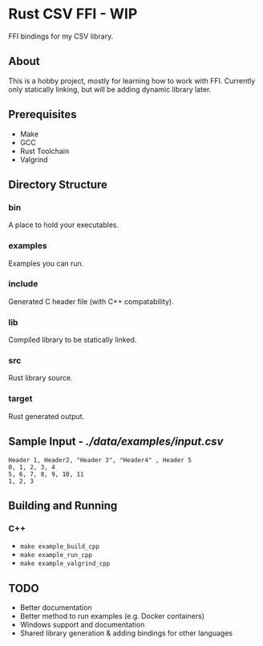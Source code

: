 # Rust CSV FFI - WIP
FFI bindings for my CSV library.

## About
This is a hobby project, mostly for learning how to work with FFI.
Currently only statically linking, but will be adding dynamic library later.

## Prerequisites
- Make
- GCC
- Rust Toolchain
- Valgrind

## Directory Structure
### bin
A place to hold your executables.

### examples
Examples you can run.

### include
Generated C header file (with C++ compatability).

### lib
Compiled library to be statically linked.

### src
Rust library source.

### target
Rust generated output.

## Sample Input - *./data/examples/input.csv*
```csv
Header 1, Header2, "Header 3", "Header4" , Header 5
0, 1, 2, 3, 4
5, 6, 7, 8, 9, 10, 11
1, 2, 3
```

## Building and Running
### C++
- `make example_build_cpp`
- `make example_run_cpp`
- `make example_valgrind_cpp`

## TODO
- Better documentation
- Better method to run examples (e.g. Docker containers)
- Windows support and documentation
- Shared library generation & adding bindings for other languages
